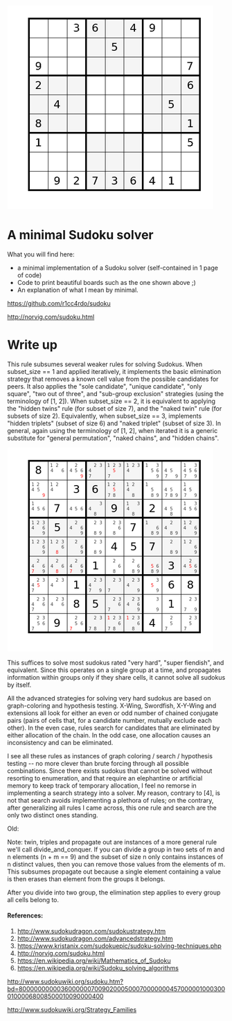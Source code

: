 ![Sudoku solve animation](./images/solve.gif)

# A minimal Sudoku solver

What you will find here:

* a minimal implementation of a Sudoku solver (self-contained in 1 page of code)
* Code to print beautiful boards such as the one shown above ;)
* An explanation of what I mean by minimal.

https://github.com/r1cc4rdo/sudoku

http://norvig.com/sudoku.html


# Write up

This rule subsumes several weaker rules for solving Sudokus.
When subset_size == 1 and applied iteratively, it implements the basic elimination strategy that removes a known
cell value from the possible candidates for peers. It also applies the "sole candidate", "unique candidate",
"only square", "two out of three", and "sub-group exclusion" strategies (using the terminology of [1, 2]).
When subset_size == 2, it is equivalent to applying the "hidden twins" rule (for subset of size 7), and the
"naked twin" rule (for subsets of size 2). Equivalently, when subset_size == 3, implements "hidden triplets"
(subset of size 6) and "naked triplet" (subset of size 3). In general, again using the terminology of [1, 2],
when iterated it is a generic substitute for "general permutation", "naked chains", and "hidden chains".

![Sudoku solve animation](./images/everest.png)

This suffices to solve most sudokus rated "very hard", "super fiendish", and equivalent.
Since this operates on a single group at a time, and propagates information within groups only if they
share cells, it cannot solve all sudokus by itself.

All the advanced strategies for solving very hard sudokus are based on graph-coloring and hypothesis testing.
X-Wing, Swordfish, X-Y-Wing and extensions all look for either an even or odd number of chained conjugate pairs
(pairs of cells that, for a candidate number, mutually exclude each other). In the even case, rules search for
candidates that are eliminated by either allocation of the chain. In the odd case, one allocation causes an
inconsistency and can be eliminated.

I see all these rules as instances of graph coloring / search / hypothesis testing -- no more clever than brute
forcing through all possible combinations. Since there exists sudokus that cannot be solved without resorting
to enumeration, and that require an elephantine or artificial memory to keep track of temporary allocation, I
feel no remorse in implementing a search strategy into a solver. My reason, contrary to [4], is not that search
avoids implementing a plethora of rules; on the contrary, after generalizing all rules I came across, this one
rule and search are the only two distinct ones standing.

Old:

Note: twin, triples and propagate out are instances of a more general rule we'll call divide_and_conquer.
If you can divide a group in two sets of m and n elements (n + m == 9) and the subset of size n only contains
instances of n distinct values, then you can remove those values from the elements of m. This subsumes propagate
out because a single element containing a value is then erases than element from the groups it belongs.

After you divide into two group, the elimination step applies to every group all cells belong to.

#### References:
1. http://www.sudokudragon.com/sudokustrategy.htm
2. http://www.sudokudragon.com/advancedstrategy.htm
3. https://www.kristanix.com/sudokuepic/sudoku-solving-techniques.php
4. http://norvig.com/sudoku.html
5. https://en.wikipedia.org/wiki/Mathematics_of_Sudoku
6. https://en.wikipedia.org/wiki/Sudoku_solving_algorithms


http://www.sudokuwiki.org/sudoku.htm?bd=800000000003600000070090200050007000000045700000100030001000068008500010090000400

http://www.sudokuwiki.org/Strategy_Families